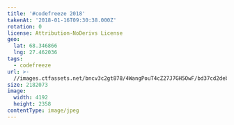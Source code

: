 ```yaml
---
title: '#codefreeze 2018'
takenAt: '2018-01-16T09:30:38.000Z'
rotation: 0
license: Attribution-NoDerivs License
geo:
  lat: 68.346866
  lng: 27.462036
tags:
  - codefreeze
url: >-
  //images.ctfassets.net/bncv3c2gt878/4WangPouT4cZ27J7GH5OwF/bd37cd2deb91950ac572705d2e6079c7/codefreeze-2018_39770013892_o
size: 2182073
image:
  width: 4192
  height: 2358
contentType: image/jpeg
---
```


